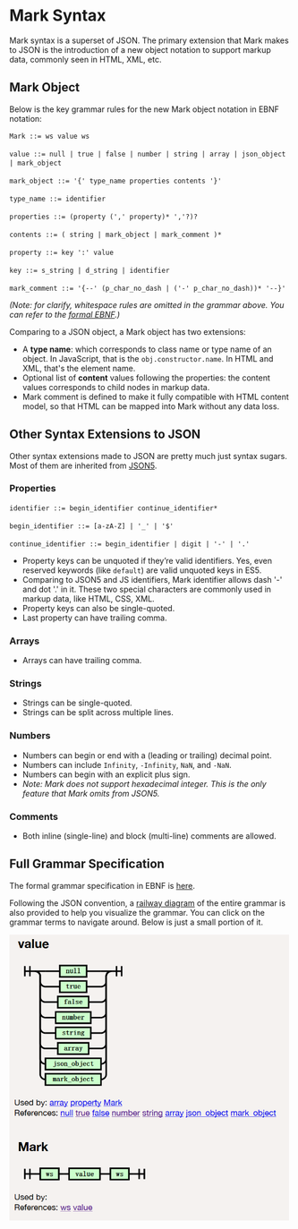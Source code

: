 # Mark Syntax

Mark syntax is a superset of JSON. The primary extension that Mark makes to JSON is the introduction of a new object notation to support markup data, commonly seen in HTML, XML, etc.

## Mark Object

Below is the key grammar rules for the new Mark object notation in EBNF notation:

```EBNF
Mark ::= ws value ws

value ::= null | true | false | number | string | array | json_object | mark_object

mark_object ::= '{' type_name properties contents '}'

type_name ::= identifier

properties ::= (property (',' property)* ','?)?

contents ::= ( string | mark_object | mark_comment )*

property ::= key ':' value

key ::= s_string | d_string | identifier

mark_comment ::= '{--' (p_char_no_dash | ('-' p_char_no_dash))* '--}'
```

*(Note: for clarify, whitespace rules are omitted in the grammar above. You can refer to the [formal EBNF](mark.ebnf).)*

Comparing to a JSON object, a Mark object has two extensions:

- A **type name**: which corresponds to class name or type name of an object. In JavaScript, that is the `obj.constructor.name`. In HTML and XML, that's the element name.
- Optional list of **content** values following the properties: the content values corresponds to child nodes in markup data.
- Mark comment is defined to make it fully compatible with HTML content model, so that HTML can be mapped into Mark without any data loss.

## Other Syntax Extensions to JSON

Other syntax extensions made to JSON are pretty much just syntax sugars. Most of them are inherited from [JSON5](http://json5.org/).

### Properties

```
identifier ::= begin_identifier continue_identifier*

begin_identifier ::= [a-zA-Z] | '_' | '$'

continue_identifier ::= begin_identifier | digit | '-' | '.'
```

- Property keys can be unquoted if they’re valid identifiers. Yes, even reserved keywords (like `default`) are valid unquoted keys in ES5.
- Comparing to JSON5 and JS identifiers, Mark identifier allows dash '-' and dot '.' in it. These two special characters are commonly used in markup data, like HTML, CSS, XML.
- Property keys can also be single-quoted.
- Last property can have trailing comma.

### Arrays

- Arrays can have trailing comma.

### Strings

- Strings can be single-quoted.
- Strings can be split across multiple lines.

### Numbers

- Numbers can begin or end with a (leading or trailing) decimal point.
- Numbers can include `Infinity`, `-Infinity`,  `NaN`, and `-NaN`.
- Numbers can begin with an explicit plus sign.
- *Note: Mark does not support hexadecimal integer. This is the only feature that Mark omits from JSON5.*

### Comments

- Both inline (single-line) and block (multi-line) comments are allowed.

## Full Grammar Specification

The formal grammar specification in EBNF is [here](mark.ebnf).

Following the JSON convention, a [railway diagram](https://mark.js.org/mark-grammar.html) of the entire grammar is also provided to help you visualize the grammar. You can click on the grammar terms to navigate around. Below is just a small portion of it.

<img src='mark-railway-diagram.png' width="500px">
